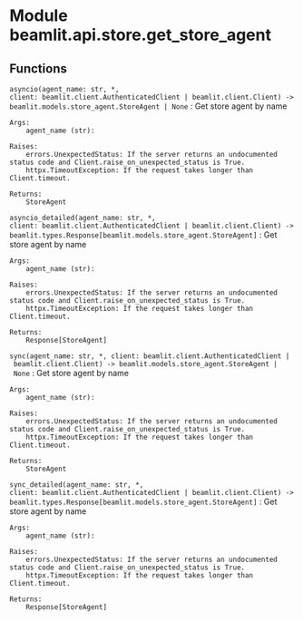 Module beamlit.api.store.get_store_agent
========================================

Functions
---------

`asyncio(agent_name: str, *, client: beamlit.client.AuthenticatedClient | beamlit.client.Client) ‑> beamlit.models.store_agent.StoreAgent | None`
:   Get store agent by name
    
    Args:
        agent_name (str):
    
    Raises:
        errors.UnexpectedStatus: If the server returns an undocumented status code and Client.raise_on_unexpected_status is True.
        httpx.TimeoutException: If the request takes longer than Client.timeout.
    
    Returns:
        StoreAgent

`asyncio_detailed(agent_name: str, *, client: beamlit.client.AuthenticatedClient | beamlit.client.Client) ‑> beamlit.types.Response[beamlit.models.store_agent.StoreAgent]`
:   Get store agent by name
    
    Args:
        agent_name (str):
    
    Raises:
        errors.UnexpectedStatus: If the server returns an undocumented status code and Client.raise_on_unexpected_status is True.
        httpx.TimeoutException: If the request takes longer than Client.timeout.
    
    Returns:
        Response[StoreAgent]

`sync(agent_name: str, *, client: beamlit.client.AuthenticatedClient | beamlit.client.Client) ‑> beamlit.models.store_agent.StoreAgent | None`
:   Get store agent by name
    
    Args:
        agent_name (str):
    
    Raises:
        errors.UnexpectedStatus: If the server returns an undocumented status code and Client.raise_on_unexpected_status is True.
        httpx.TimeoutException: If the request takes longer than Client.timeout.
    
    Returns:
        StoreAgent

`sync_detailed(agent_name: str, *, client: beamlit.client.AuthenticatedClient | beamlit.client.Client) ‑> beamlit.types.Response[beamlit.models.store_agent.StoreAgent]`
:   Get store agent by name
    
    Args:
        agent_name (str):
    
    Raises:
        errors.UnexpectedStatus: If the server returns an undocumented status code and Client.raise_on_unexpected_status is True.
        httpx.TimeoutException: If the request takes longer than Client.timeout.
    
    Returns:
        Response[StoreAgent]